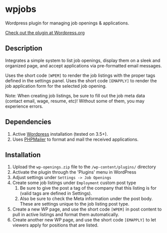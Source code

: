 wpjobs
======
Wordpress plugin for managing job openings & applications.

[Check out the plugin at Wordpress.org](http://wordpress.org/plugins/wp-employment/)

Description
-----------
Integrates a simple system to list job openings, display them on a sleek and organized page, and accept applications via pre-formatted email messages.

Uses the short code `[WPEM]` to render the job listings with the proper tags defined in the settings panel.
Uses the short code `[EMAPPLY]` to render the job application form for the selected job opening.

Note: When creating job listings, be sure to fill out the job meta data (contact email, wage, resume, etc)! Without some of them, you may experience errors.

Dependencies
------------
1. Active [Wordpress](http://wordpress.org/) installation (tested on 3.5+).
2. Uses [PHPMailer](https://github.com/PHPMailer/PHPMailer) to format and mail the received applications.

Installation
------------
1. Upload the `wp-openings.zip` file to the `/wp-content/plugins/` directory
2. Activate the plugin through the 'Plugins' menu in WordPress
3. Adjust settings under `Settings -> Job Openings`
4. Create some job listings under `Employment` custom post type
	1. Be sure to give the post a tag of the company that this listing is for (valid tags are defined in Settings).
	2. Also be sure to check the Meta information under the post body. These are settings unique to the job listing post type.
5. Create a new WP page, and use the short code `[WPEM]` in post content to pull in active listings and format them automatically.
6. Create another new WP page, and use the short code `[EMAPPLY]` to let viewers apply for positions that are listed.
